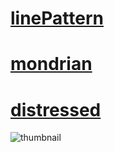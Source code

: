 # [linePattern](https://felixhassemer.github.io/presentation/linePattern/)

# [mondrian](https://felixhassemer.github.io/presentation/mondrian/)

# [distressed](https://felixhassemer.github.io/presentation/distressed/)

![thumbnail](https://github.com/felixhassemer/presentation/tree/gh-pages/mondrian/thumbnail/mondrian.jpg)
